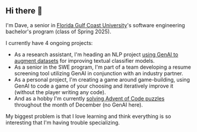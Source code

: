 ## Hi there 👋

I'm Dave, a senior in [Florida Gulf Coast University](https://www.fgcu.edu/)'s software engineering bachelor's program (class of Spring 2025).

I currently have 4 ongoing projects:
- As a research assistant, I'm heading an NLP project [using GenAI to augment datasets](https://github.com/DaveWestFGCU/NLP_Augmentation_via_GenAI) for improving textual classifier models.
- As a senior in the SWE program, I'm part of a team developing a resume screening tool utilizing GenAI in conjunction with an industry partner.
- As a personal project, I'm creating a game around game-building, using GenAI to code a game of your choosing and iteratively improve it (without the player writing any code).
- And as a hobby I'm currently [solving Advent of Code puzzles](https://github.com/DaveWestFGCU/AdventOfCode_2024) throughout the month of December (no GenAI here).

My biggest problem is that I love learning and think everything is so interesting that I'm having trouble specializing.
<!--
**DaveWestFGCU/DaveWestFGCU** is a ✨ _special_ ✨ repository because its `README.md` (this file) appears on your GitHub profile.

Here are some ideas to get you started:

- 🔭 I’m currently working on ...
- 🌱 I’m currently learning ...
- 👯 I’m looking to collaborate on ...
- 🤔 I’m looking for help with ...
- 💬 Ask me about ...
- 📫 How to reach me: ...
- 😄 Pronouns: ...
- ⚡ Fun fact: ...
-->
